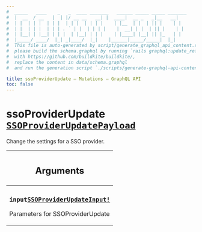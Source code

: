 ```yaml
---
#  _____   ____    _   _  ____ _______   ______ _____ _____ _______
#  |  __  / __   |  | |/ __ __   __| |  ____|  __ _   _|__   __|
#  | |  | | |  | | |  | | |  | | | |    | |__  | |  | || |    | |
#  | |  | | |  | | | . ` | |  | | | |    |  __| | |  | || |    | |
#  | |__| | |__| | | |  | |__| | | |    | |____| |__| || |_   | |
#  |_____/ ____/  |_| _|____/  |_|    |______|_____/_____|  |_|
#  This file is auto-generated by script/generate_graphql_api_content.sh,
#  please build the schema.graphql by running `rails graphql:update_reference_schema`
#  with https://github.com/buildkite/buildkite/,
#  replace the content in data/schema.graphql
#  and run the generation script `./scripts/generate-graphql-api-content.sh`.

title: ssoProviderUpdate – Mutations – GraphQL API
toc: false
---
```

<!-- vale off -->
<h1 class="has-pills" data-algolia-exclude>
  ssoProviderUpdate
  <a href="/docs/apis/graphql/schemas/object/ssoproviderupdatepayload" class="pill pill--object pill--normal-case pill--large" title="Go to OBJECT SSOProviderUpdatePayload">
  <code>SSOProviderUpdatePayload</code>
</a>

</h1>
<!-- vale on -->


Change the settings for a SSO provider.

<table class="responsive-table responsive-table--single-column-rows">
  <thead>
    <th>
      <h2 data-algolia-exclude>Arguments</h2>
    </th>
  </thead>
  <tbody>
    <tr><td><h3 class="is-small has-pills"><code>input</code><a href="/docs/apis/graphql/schemas/input_object/ssoproviderupdateinput" class="pill pill--input_object pill--normal-case pill--medium" title="Go to INPUT_OBJECT SSOProviderUpdateInput"><code>SSOProviderUpdateInput!</code></a></h3><p>Parameters for SSOProviderUpdate</p></td></tr>
  </tbody>
</table>
